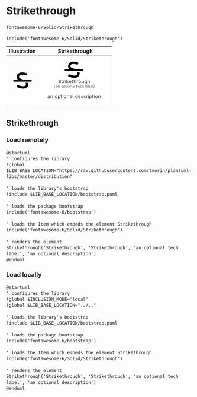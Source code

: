 # Strikethrough


```text
fontawesome-6/Solid/Strikethrough
```

```text
include('fontawesome-6/Solid/Strikethrough')
```



| Illustration | Strikethrough |
| :---: | :---: |
| ![illustration for Illustration](../../fontawesome-6/Solid/Strikethrough.png) | ![illustration for Strikethrough](../../fontawesome-6/Solid/Strikethrough.Local.png) |




## Strikethrough

### Load remotely
```plantuml
@startuml
' configures the library
!global $LIB_BASE_LOCATION="https://raw.githubusercontent.com/tmorin/plantuml-libs/master/distribution"

' loads the library's bootstrap
!include $LIB_BASE_LOCATION/bootstrap.puml

' loads the package bootstrap
include('fontawesome-6/bootstrap')

' loads the Item which embeds the element Strikethrough
include('fontawesome-6/Solid/Strikethrough')

' renders the element
Strikethrough('Strikethrough', 'Strikethrough', 'an optional tech label', 'an optional description')
@enduml
```

### Load locally
```plantuml
@startuml
' configures the library
!global $INCLUSION_MODE="local"
!global $LIB_BASE_LOCATION="../.."

' loads the library's bootstrap
!include $LIB_BASE_LOCATION/bootstrap.puml

' loads the package bootstrap
include('fontawesome-6/bootstrap')

' loads the Item which embeds the element Strikethrough
include('fontawesome-6/Solid/Strikethrough')

' renders the element
Strikethrough('Strikethrough', 'Strikethrough', 'an optional tech label', 'an optional description')
@enduml
```

